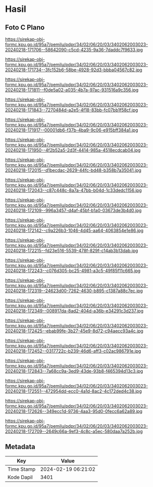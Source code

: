 # Hasil

## Foto C Plano

https://sirekap-obj-formc.kpu.go.id/95a7/pemilu/pdpr/34/02/06/20/03/3402062003023-20240218-171706--58642090-c5cd-4235-9a36-7daddc7f9633.jpg

https://sirekap-obj-formc.kpu.go.id/95a7/pemilu/pdpr/34/02/06/20/03/3402062003023-20240218-171734--3fc152b6-58be-4928-92d3-bbba04567c82.jpg

https://sirekap-obj-formc.kpu.go.id/95a7/pemilu/pdpr/34/02/06/20/03/3402062003023-20240218-171811--f0de5a02-a035-4b7a-97ac-931516a9c356.jpg

https://sirekap-obj-formc.kpu.go.id/95a7/pemilu/pdpr/34/02/06/20/03/3402062003023-20240218-171843--7270484d-a2e5-4f18-83bb-fc07bb1f58cf.jpg

https://sirekap-obj-formc.kpu.go.id/95a7/pemilu/pdpr/34/02/06/20/03/3402062003023-20240218-171917--00001db6-f37b-4ba9-9c06-e915bff384a1.jpg

https://sirekap-obj-formc.kpu.go.id/95a7/pemilu/pdpr/34/02/06/20/03/3402062003023-20240218-171950--4f2b52a5-2d3f-4414-985a-4518ecdcab04.jpg

https://sirekap-obj-formc.kpu.go.id/95a7/pemilu/pdpr/34/02/06/20/03/3402062003023-20240218-172015--d1becdac-2629-44fc-bd48-b358b7a35041.jpg

https://sirekap-obj-formc.kpu.go.id/95a7/pemilu/pdpr/34/02/06/20/03/3402062003023-20240218-172043--c87c448c-8a7a-47bb-b04d-1c33dedc1156.jpg

https://sirekap-obj-formc.kpu.go.id/95a7/pemilu/pdpr/34/02/06/20/03/3402062003023-20240218-172109--996a3457-d4af-45bf-b1a0-03673de3b4d0.jpg

https://sirekap-obj-formc.kpu.go.id/95a7/pemilu/pdpr/34/02/06/20/03/3402062003023-20240218-172142--c9a226b3-1046-4d45-aa64-4063854e1e86.jpg

https://sirekap-obj-formc.kpu.go.id/95a7/pemilu/pdpr/34/02/06/20/03/3402062003023-20240218-172215--fd23e516-5539-478f-829f-c14ab3b13dab.jpg

https://sirekap-obj-formc.kpu.go.id/95a7/pemilu/pdpr/34/02/06/20/03/3402062003023-20240218-172243--c076d305-bc25-4981-a3c5-49f85f11c665.jpg

https://sirekap-obj-formc.kpu.go.id/95a7/pemilu/pdpr/34/02/06/20/03/3402062003023-20240218-172319--24623d00-7262-4630-b895-c1387a88c7ec.jpg

https://sirekap-obj-formc.kpu.go.id/95a7/pemilu/pdpr/34/02/06/20/03/3402062003023-20240218-172349--008917da-8ad2-404d-a36b-e34291c3d237.jpg

https://sirekap-obj-formc.kpu.go.id/95a7/pemilu/pdpr/34/02/06/20/03/3402062003023-20240218-172425--ebab99fe-3b27-45e9-8d72-c94aecc93a4c.jpg

https://sirekap-obj-formc.kpu.go.id/95a7/pemilu/pdpr/34/02/06/20/03/3402062003023-20240218-172452--0317722c-b239-46d6-aff3-c02ac986791e.jpg

https://sirekap-obj-formc.kpu.go.id/95a7/pemilu/pdpr/34/02/06/20/03/3402062003023-20240218-172843--7a68cc9a-3ed9-43de-93b8-f465394d13c3.jpg

https://sirekap-obj-formc.kpu.go.id/95a7/pemilu/pdpr/34/02/06/20/03/3402062003023-20240218-172551--472954dd-ecc0-4a1d-8ac2-4c172ded4c38.jpg

https://sirekap-obj-formc.kpu.go.id/95a7/pemilu/pdpr/34/02/06/20/03/3402062003023-20240218-172626--349ecc1d-9736-4aa3-95d0-0fecc6a62a89.jpg

https://sirekap-obj-formc.kpu.go.id/95a7/pemilu/pdpr/34/02/06/20/03/3402062003023-20240218-172709--2649c66a-9ef3-4c8c-a5ec-580daa7a252b.jpg


## Metadata

| Key        | Value               |
| ---------- | ------------------- |
| Time Stamp | 2024-02-19 06:21:02 |
| Kode Dapil | 3401                |



